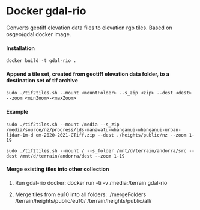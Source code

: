 # Docker gdal-rio

Converts geotiff elevation data files to elevation rgb tiles. Based on osgeo/gdal docker image.


#### Installation

`docker build -t gdal-rio .`


#### Append a tile set, created from geotiff elevation data folder, to a destination set of tif archive
`sudo ./tif2tiles.sh --mount <mountFolder> --s_zip <zip> --dest <dest> --zoom <minZoom>-<maxZoom>`

#### Example
`sudo ./tif2tiles.sh --mount /media --s_zip /media/source/nz/progress/lds-manawatu-whanganui-whanganui-urban-lidar-1m-d
em-2020-2021-GTiff.zip --dest ./heights/public/nz --zoom 1-19`

`sudo ./tif2tiles.sh --mount / --s_folder /mnt/d/terrain/andorra/src
 --dest /mnt/d/terrain/andorra/dest --zoom 1-19`

#### Merge existing tiles into other collection
1) Run gdal-rio docker: 
docker run -ti -v /media:/terrain gdal-rio

2) Merge tiles from eu10 into all folders:
./mergeFolders /terrain/heights/public/eu10/ /terrain/heights/public/all/
